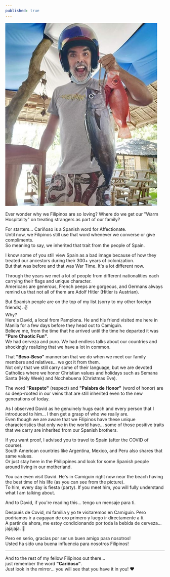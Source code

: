 ```yaml
---
published: true
---
```

![Spanish](/images/David.jpg)

Ever wonder why we Filipinos are so loving?
Where do we get our "Warm Hospitality" on treating strangers as part of our family?

For starters... Cariñoso is a Spanish word for Affectionate.   
Until now, we Filipinos still use that word whenever we converse or give compliments.   
So meaning to say, we inherited that trait from the people of Spain.

I know some of you still view Spain as a bad image because of how they treated our ancestors during their 300+ years of colonization.   
But that was before and that was War Time. It's a lot different now.

Through the years we met a lot of people from different nationalities each carrying their flags and unique character.   
Americans are generous, French peeps are gorgeous, and Germans always remind us that not all of them are Adolf Hitler (Hitler is Austrian).

But Spanish people are on the top of my list (sorry to my other foreign friends).  ✌   
Why?   
Here's David, a local from Pamplona. He and his friend visited me here in Manila for a few days before they head out to Camiguin.   
Believe me, from the time that he arrived until the time he departed it was **"Pure Chaotic Fun"**.   
We had cerveza and puro. We had endless talks about our countries and shockingly realizing that we have a lot in common.

That **"Beso-Beso"** mannerism that we do when we meet our family members and relatives... we got it from them.   
Not only that we still carry some of their language, but we are devoted Catholics where we honor Christian values and holidays such as Semana Santa (Holy Week) and Nochebuena (Christmas Eve).

The word **"Respeto"** (respect) and **"Palabra de Honor"** (word of honor) are so deep-rooted in our veins that are still inherited even to the new generations of today.

As I observed David as he genuinely hugs each and every person that I introduced to him... I then get a grasp of who we really are.   
Even though we are aware that we Filipinos have these unique characteristics that only we in the world have... some of those positive traits that we carry are inherited from our Spanish brothers. 

If you want proof, I advised you to travel to Spain (after the COVID of course).   
South American countries like Argentina, Mexico, and Peru also shares that same values.   
Or just stay here in the Philippines and look for some Spanish people around living in our motherland.

You can even visit David. He's in Camiguin right now near the beach having the best time of his life (as you can see from the picture).   
To him, every day is fiesta (party). If you meet him, you will fully understand what I am talking about.

And to David, if you're reading this... tengo un mensaje para ti.

Después de Covid, mi familia y yo te visitaremos en Camiguin. Pero podríamos ir a cagayan de oro primero y luego ir directamente a ti.   
A partir de ahora, me estoy condicionando por toda la bebida de cerveza... jajajaja.  🤣

Pero en serio, gracias por ser un buen amigo para nosotros!   
Usted ha sido una buena influencia para nosotros Filipinos! 

----------------------------------------------------------------------------------

And to the rest of my fellow Filipinos out there...   
just remember the word **"Cariñoso"**.   
Just look in the mirror... you will see that you have it in you!  ♥
